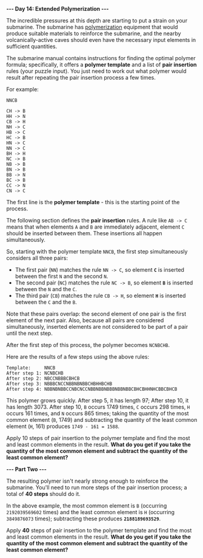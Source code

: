 <strong>--- Day 14: Extended Polymerization ---</strong>

The incredible pressures at this depth are starting to put a strain on your submarine. The submarine has [polymerization](https://en.wikipedia.org/wiki/Polymerization) equipment that would produce suitable materials to reinforce the submarine, and the nearby volcanically-active caves should even have the necessary input elements in sufficient quantities.

The submarine manual contains instructions for finding the optimal polymer formula; specifically, it offers a <strong>polymer template</strong> and a list of <strong>pair insertion</strong> rules (your puzzle input). You just need to work out what polymer would result after repeating the pair insertion process a few times.

For example:

```
NNCB

CH -> B
HH -> N
CB -> H
NH -> C
HB -> C
HC -> B
HN -> C
NN -> C
BH -> H
NC -> B
NB -> B
BN -> B
BB -> N
BC -> B
CC -> N
CN -> C
```

The first line is the <strong>polymer template</strong> - this is the starting point of the process.

The following section defines the <strong>pair insertion</strong> rules. A rule like `AB -> C` means that when elements `A` and `B` are immediately adjacent, element `C` should be inserted between them. These insertions all happen simultaneously.

So, starting with the polymer template `NNCB`, the first step simultaneously considers all three pairs:

* The first pair (`NN`) matches the rule `NN -> C`, so element <strong>`C`</strong> is inserted between the first `N` and the second `N`.
* The second pair (`NC`) matches the rule `NC -> B`, so element <strong>`B`</strong> is inserted between the `N` and the `C`.
* The third pair (`CB`) matches the rule `CB -> H`, so element <strong>`H`</strong> is inserted between the `C` and the `B`.

Note that these pairs overlap: the second element of one pair is the first element of the next pair. Also, because all pairs are considered simultaneously, inserted elements are not considered to be part of a pair until the next step.

After the first step of this process, the polymer becomes `NCNBCHB`.

Here are the results of a few steps using the above rules:

```
Template:     NNCB
After step 1: NCNBCHB
After step 2: NBCCNBBBCBHCB
After step 3: NBBBCNCCNBBNBNBBCHBHHBCHB
After step 4: NBBNBNBBCCNBCNCCNBBNBBNBBBNBBNBBCBHCBHHNHCBBCBHCB
```

This polymer grows quickly. After step 5, it has length 97; After step 10, it has length 3073. After step 10, `B` occurs 1749 times, `C` occurs 298 times, `H` occurs 161 times, and `N` occurs 865 times; taking the quantity of the most common element (`B`, 1749) and subtracting the quantity of the least common element (`H`, 161) produces `1749 - 161 = 1588`.

Apply 10 steps of pair insertion to the polymer template and find the most and least common elements in the result. <strong>What do you get if you take the quantity of the most common element and subtract the quantity of the least common element?</strong>


<strong>--- Part Two ---</strong>

The resulting polymer isn't nearly strong enough to reinforce the submarine. You'll need to run more steps of the pair insertion process; a total of <strong>40 steps</strong> should do it.

In the above example, the most common element is `B` (occurring `2192039569602` times) and the least common element is `H` (occurring `3849876073` times); subtracting these produces <strong>`2188189693529`</strong>.

Apply <strong>40</strong> steps of pair insertion to the polymer template and find the most and least common elements in the result. <strong>What do you get if you take the quantity of the most common element and subtract the quantity of the least common element?</strong>
